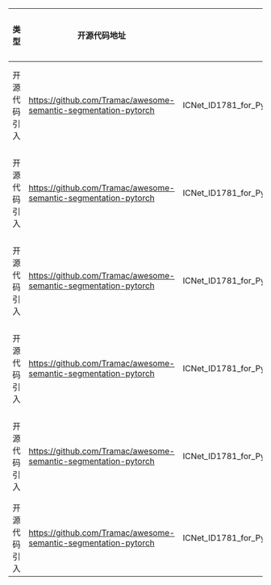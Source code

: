 | 类型     | 开源代码地址                                                          | 文件名                                                      | 公网IP地址/公网URL地址/域名/邮箱地址                                     | 用途说明    |
|--------|-----------------------------------------------------------------|----------------------------------------------------------|------------------------------------------------------------|---------|
| 开源代码引入 | https://github.com/Tramac/awesome-semantic-segmentation-pytorch | ICNet_ID1781_for_PyTorch/models/base_models/resnetv1b.py | https://download.pytorch.org/models/resnet18-5c106cde.pth  | 下载预训练模型 |
| 开源代码引入 | https://github.com/Tramac/awesome-semantic-segmentation-pytorch | ICNet_ID1781_for_PyTorch/models/base_models/resnetv1b.py | https://download.pytorch.org/models/resnet34-333f7ec4.pth  | 下载预训练模型 |
| 开源代码引入 | https://github.com/Tramac/awesome-semantic-segmentation-pytorch | ICNet_ID1781_for_PyTorch/models/base_models/resnetv1b.py | https://download.pytorch.org/models/resnet50-19c8e357.pth  | 下载预训练模型 |
| 开源代码引入 | https://github.com/Tramac/awesome-semantic-segmentation-pytorch | ICNet_ID1781_for_PyTorch/models/base_models/resnetv1b.py | https://download.pytorch.org/models/resnet101-5d3b4d8f.pth | 下载预训练模型 |
| 开源代码引入 | https://github.com/Tramac/awesome-semantic-segmentation-pytorch | ICNet_ID1781_for_PyTorch/models/base_models/resnetv1b.py | https://download.pytorch.org/models/resnet152-b121ed2d.pth | 下载预训练模型 |
| 开源代码引入 | https://github.com/Tramac/awesome-semantic-segmentation-pytorch | ICNet_ID1781_for_PyTorch/models/model_store.py           | https://hangzh.s3.amazonaws.com/                           | 仓库地址    |
